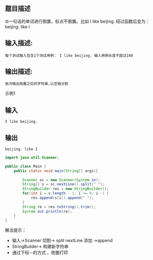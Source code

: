 ## 题目描述

`将`一句话的单词进行倒置，标点不倒置。比如 I like beijing. 经过函数后变为：beijing. like I

## 输入描述:

```
每个测试输入包含1个测试用例： I like beijing. 输入用例长度不超过100
```

## 输出描述:

```
依次输出倒置之后的字符串,以空格分割
```

示例1

## 输入

```
I like beijing.
```

## 输出

```
beijing. like I
```

```java
import java.util.Scanner;

public class Main {
    public static void main(String[] args){
  
        Scanner sc = new Scanner(System.in);
        String[] s = sc.nextLine().split(" ");
        StringBuilder res = new StringBuilder();
        for(int i = s.length - 1; i >= 0; i--) {
            res.append(s[i]).append(" ");
        }
        String re = res.toString().trim();
        System.out.println(re);
    }
}
```

解法提示：

- 输入->Scanner    切割-> split    nextLine    添加 ->append
-  StringBuilder-> 构建新字符串
- 通过下标--的方式 ，倒置打印